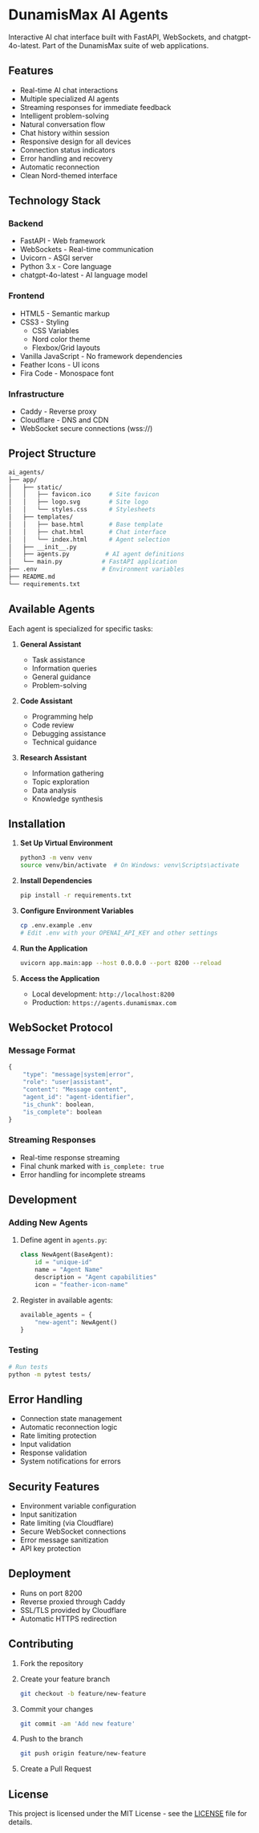 # DunamisMax AI Agents

Interactive AI chat interface built with FastAPI, WebSockets, and chatgpt-4o-latest. Part of the DunamisMax suite of web applications.

## Features

- Real-time AI chat interactions
- Multiple specialized AI agents
- Streaming responses for immediate feedback
- Intelligent problem-solving
- Natural conversation flow
- Chat history within session
- Responsive design for all devices
- Connection status indicators
- Error handling and recovery
- Automatic reconnection
- Clean Nord-themed interface

## Technology Stack

### Backend

- FastAPI - Web framework
- WebSockets - Real-time communication
- Uvicorn - ASGI server
- Python 3.x - Core language
- chatgpt-4o-latest - AI language model

### Frontend

- HTML5 - Semantic markup
- CSS3 - Styling
  - CSS Variables
  - Nord color theme
  - Flexbox/Grid layouts
- Vanilla JavaScript - No framework dependencies
- Feather Icons - UI icons
- Fira Code - Monospace font

### Infrastructure

- Caddy - Reverse proxy
- Cloudflare - DNS and CDN
- WebSocket secure connections (wss://)

## Project Structure

```bash
ai_agents/
├── app/
│   ├── static/
│   │   ├── favicon.ico     # Site favicon
│   │   ├── logo.svg        # Site logo
│   │   └── styles.css      # Stylesheets
│   ├── templates/
│   │   ├── base.html       # Base template
│   │   ├── chat.html       # Chat interface
│   │   └── index.html      # Agent selection
│   ├── __init__.py
│   ├── agents.py          # AI agent definitions
│   └── main.py           # FastAPI application
├── .env                  # Environment variables
├── README.md
└── requirements.txt
```

## Available Agents

Each agent is specialized for specific tasks:

1. **General Assistant**
   - Task assistance
   - Information queries
   - General guidance
   - Problem-solving

2. **Code Assistant**
   - Programming help
   - Code review
   - Debugging assistance
   - Technical guidance

3. **Research Assistant**
   - Information gathering
   - Topic exploration
   - Data analysis
   - Knowledge synthesis

## Installation

1. **Set Up Virtual Environment**

   ```bash
   python3 -m venv venv
   source venv/bin/activate  # On Windows: venv\Scripts\activate
   ```

2. **Install Dependencies**

   ```bash
   pip install -r requirements.txt
   ```

3. **Configure Environment Variables**

   ```bash
   cp .env.example .env
   # Edit .env with your OPENAI_API_KEY and other settings
   ```

4. **Run the Application**

   ```bash
   uvicorn app.main:app --host 0.0.0.0 --port 8200 --reload
   ```

5. **Access the Application**
   - Local development: `http://localhost:8200`
   - Production: `https://agents.dunamismax.com`

## WebSocket Protocol

### Message Format

```javascript
{
    "type": "message|system|error",
    "role": "user|assistant",
    "content": "Message content",
    "agent_id": "agent-identifier",
    "is_chunk": boolean,
    "is_complete": boolean
}
```

### Streaming Responses

- Real-time response streaming
- Final chunk marked with `is_complete: true`
- Error handling for incomplete streams

## Development

### Adding New Agents

1. Define agent in `agents.py`:

   ```python
   class NewAgent(BaseAgent):
       id = "unique-id"
       name = "Agent Name"
       description = "Agent capabilities"
       icon = "feather-icon-name"
   ```

2. Register in available agents:

   ```python
   available_agents = {
       "new-agent": NewAgent()
   }
   ```

### Testing

```bash
# Run tests
python -m pytest tests/
```

## Error Handling

- Connection state management
- Automatic reconnection logic
- Rate limiting protection
- Input validation
- Response validation
- System notifications for errors

## Security Features

- Environment variable configuration
- Input sanitization
- Rate limiting (via Cloudflare)
- Secure WebSocket connections
- Error message sanitization
- API key protection

## Deployment

- Runs on port 8200
- Reverse proxied through Caddy
- SSL/TLS provided by Cloudflare
- Automatic HTTPS redirection

## Contributing

1. Fork the repository
2. Create your feature branch

   ```bash
   git checkout -b feature/new-feature
   ```

3. Commit your changes

   ```bash
   git commit -am 'Add new feature'
   ```

4. Push to the branch

   ```bash
   git push origin feature/new-feature
   ```

5. Create a Pull Request

## License

This project is licensed under the MIT License - see the [LICENSE](../LICENSE) file for details.
